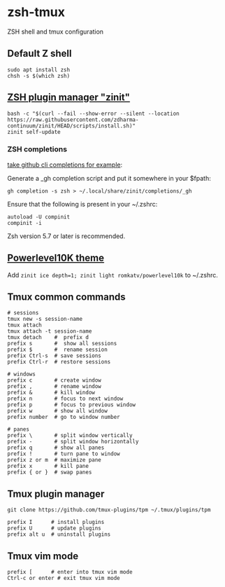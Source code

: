 # zsh-tmux
ZSH shell and tmux configuration
## Default Z shell
```
sudo apt install zsh
chsh -s $(which zsh)
```
## [ZSH plugin manager "zinit"](https://github.com/zdharma-continuum/zinit)
```
bash -c "$(curl --fail --show-error --silent --location https://raw.githubusercontent.com/zdharma-continuum/zinit/HEAD/scripts/install.sh)"
zinit self-update
```
### ZSH completions
[take github cli completions for example](https://cli.github.com/manual/gh_completion):  

Generate a _gh completion script and put it somewhere in your $fpath:  

```
gh completion -s zsh > ~/.local/share/zinit/completions/_gh
```
Ensure that the following is present in your ~/.zshrc:
```
autoload -U compinit
compinit -i
```
Zsh version 5.7 or later is recommended.
## [Powerlevel10K theme](https://github.com/romkatv/powerlevel10k)
Add ```zinit ice depth=1; zinit light romkatv/powerlevel10k``` to ~/.zshrc.
## Tmux common commands
```
# sessions
tmux new -s session-name
tmux attach
tmux attach -t session-name
tmux detach    #  prefix d
prefix s       #  show all sessions
prefix $       #  rename session
prefix Ctrl-s  # save sessions
prefix Ctrl-r  # restore sessions

# windows
prefix c       # create window
prefix ,       # rename window
prefix &       # kill window
prefix n       # focus to next window
prefix p       # focus to previous window
prefix w       # show all window
prefix number  # go to window number

# panes
prefix \       # split window vertically
prefix -       # split window horizontally
prefix q       # show all panes
prefix !       # turn pane to window
prefix z or m  # maximize pane
prefix x       # kill pane
prefix { or }  # swap panes
```
## Tmux plugin manager
```
git clone https://github.com/tmux-plugins/tpm ~/.tmux/plugins/tpm
```
```
prefix I      # install plugins
prefix U      # update plugins
prefix alt u  # uninstall plugins
```
## Tmux vim mode
```
prefix [      # enter into tmux vim mode
Ctrl-c or enter # exit tmux vim mode
